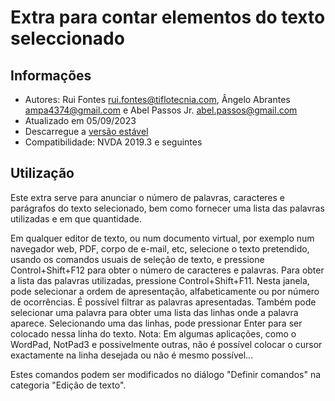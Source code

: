 # Extra para contar elementos do texto seleccionado


## Informações
* Autores: Rui Fontes <rui.fontes@tiflotecnia.com>, Ângelo Abrantes <ampa4374@gmail.com> e Abel Passos Jr. <abel.passos@gmail.com>
* Atualizado em 05/09/2023
* Descarregue a [versão estável][1]
* Compatibilidade: NVDA 2019.3 e seguintes


## Utilização
Este extra serve para anunciar o número de palavras, caracteres e parágrafos do texto selecionado, bem como fornecer uma lista das palavras utilizadas e em que quantidade.

Em qualquer editor de texto, ou num documento virtual, por exemplo num navegador web, PDF, corpo de e-mail, etc, selecione o texto pretendido, usando os comandos usuais de seleção de texto, e pressione Control+Shift+F12 para obter o número de caracteres e palavras.
Para obter a lista das palavras utilizadas, pressione Control+Shift+F11.
Nesta janela, pode selecionar a ordem de apresentação, alfabeticamente ou por número de ocorrências.
É possível filtrar as palavras apresentadas.
Também pode selecionar uma palavra para obter uma lista das linhas onde a palavra aparece.
Selecionando uma das linhas, pode pressionar Enter para ser colocado nessa linha do texto.
Nota: Em algumas aplicações, como o WordPad, NotPad3 e possivelmente outras, não é possível colocar o cursor exactamente na linha desejada ou não é mesmo possível...

Estes comandos podem ser modificados no diálogo "Definir comandos" na categoria "Edição de texto".

[1]: https://github.com/ruifontes/wordCount/releases/download/2023.09.06/wordCount-2023.09.06.nvda-addon

